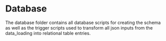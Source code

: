 # Database

The database folder contains all database scripts for creating the schema as well as the trigger scripts used to transform all json inputs from the data_loading into relational table entries.
